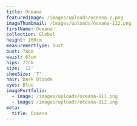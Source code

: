 ```yaml
---
title: Oceana
featuredImage: /images/uploads/oceana-2.png
imageThumbnail: /images/uploads/oceana-112.png
firstName: Oceana
collection: Global
height: 160cm
measurementType: bust
bust: 78cm
waist: 63cm
hips: 77cm
size: '12'
shoeSize: '7'
hair: Dark Blonde
eyes: Blue
imagePortfolio:
  - image: /images/uploads/oceana-111.png
  - image: /images/uploads/oceana-112.png
meta:
  title: Oceana
---
```



